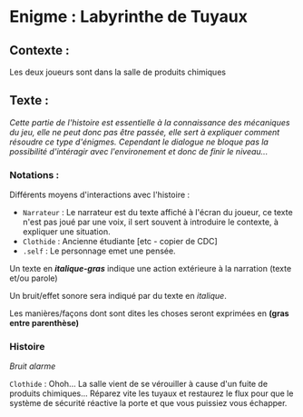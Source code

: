 # Enigme : Labyrinthe de Tuyaux

## Contexte :

Les deux joueurs sont dans la salle de produits chimiques

## Texte :

*Cette partie de l'histoire est essentielle à la connaissance des mécaniques du jeu, elle ne peut donc pas être passée, elle sert à expliquer comment résoudre ce type d'énigmes. Cependant le dialogue ne bloque pas la possibilité d'intéragir avec l'environement et donc de finir le niveau...*

### Notations :

Différents moyens d'interactions avec l'histoire :
* ```Narrateur``` : Le narrateur est du texte affiché à l'écran du joueur, ce texte n'est pas joué par une voix, il sert souvent à introduire le contexte, à expliquer une situation.
* ```Clothide``` : Ancienne étudiante [etc - copier de CDC]
* ```.self``` : Le personnage emet une pensée.

Un texte en ***italique-gras*** indique une action extérieure à la narration (texte et/ou parole)

Un bruit/effet sonore sera indiqué par du texte en *italique*.

Les manières/façons dont sont dites les choses seront exprimées en **(gras entre parenthèse)**

### Histoire

*Bruit alarme*

```Clothide``` : Ohoh... La salle vient de se vérouiller à cause d'un fuite de produits chimiques... Réparez vite les tuyaux et restaurez le flux pour que le système de sécurité réactive la porte et que vous puissiez vous échapper.